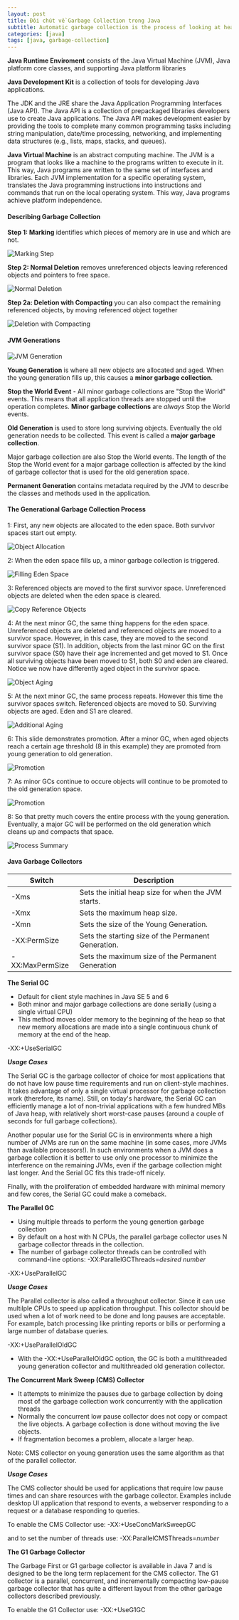 ```yaml
---
layout: post
title: Đôi chút về Garbage Collection trong Java
subtitle: Automatic garbage collection is the process of looking at heap memory, identifying which objects are in use and which are not, and deleting the unused objects.
categories: [java]
tags: [java, garbage-collection]
---
```

**Java Runtime Enviroment** consists of the Java Virtual Machine (JVM), Java platform core classes, and supporting Java platform libraries

**Java Development Kit** is a collection of tools for developing Java applications.

The JDK and the JRE share the Java Application Programming Interfaces (Java API). The Java API is a collection of prepackaged libraries developers use to create Java applications. The Java API makes development easier by providing the tools to complete many common programming tasks including string manipulation, date/time processing, networking, and implementing data structures (e.g., lists, maps, stacks, and queues).

**Java Virtual Machine** is an abstract computing machine. The JVM is a program that looks like a machine to the programs written to execute in it. This way, Java programs are written to the same set of interfaces and libraries. Each JVM implementation for a specific operating system, translates the Java programming instructions into instructions and commands that run on the local operating system. This way, Java programs achieve platform independence.

#### Describing Garbage Collection

**Step 1: Marking** identifies which pieces of memory are in use and which are not.

<div class="text-center overflow-auto img-70">
    <img src="../img/posts/post-gc/gc-marking.png" alt="Marking Step">
</div>

**Step 2: Normal Deletion** removes unreferenced objects leaving referenced objects and pointers to free space.

<div class="text-center overflow-auto img-70">
    <img src="../img/posts/post-gc/gc-normal-deletion.png" alt="Normal Deletion">
</div>

**Step 2a: Deletion with Compacting** you can also compact the remaining referenced objects, by moving referenced object together

<div class="text-center overflow-auto img-70">
    <img src="../img/posts/post-gc/gc-compacting.png" alt="Deletion with Compacting">
</div>

#### JVM Generations

<div class="text-center overflow-auto img-70">
    <img src="../img/posts/post-gc/gc-jvm-generation.png" alt="JVM Generation">
</div>

**Young Generation**  is where all new objects are allocated and aged. When the young generation fills up, this causes a **minor garbage collection**.

**Stop the World Event** - All minor garbage collections are "Stop the World" events. This means that all application threads are stopped until the operation completes. **Minor garbage collections** are *always* Stop the World events.

**Old Generation** is used to store long surviving objects. Eventually the old generation needs to be collected. This event is called a **major garbage collection**.

Major garbage collection are also Stop the World events. The length of the Stop the World event for a major garbage collection is affected by the kind of garbage collector that is used for the old generation space.

**Permanent Generation** contains metadata required by the JVM to describe the classes and methods used in the application.

#### The Generational Garbage Collection Process

1: First, any new objects are allocated to the eden space. Both survivor spaces start out empty.

<div class="text-center overflow-auto img-70">
    <img src="../img/posts/post-gc/gc-object-allocation.png" alt="Object Allocation">
</div>

2: When the eden space fills up, a minor garbage collection is triggered.

<div class="text-center overflow-auto img-70">
    <img src="../img/posts/post-gc/gc-filling-eden-space.png" alt="Filling Eden Space">
</div>

3: Referenced objects are moved to the first survivor space. Unreferenced objects are deleted when the eden space is cleared.

<div class="text-center overflow-auto img-70">
    <img src="../img/posts/post-gc/gc-copy-reference.png" alt="Copy Reference Objects">
</div>

4: At the next minor GC, the same thing happens for the eden space. Unreferenced objects are deleted and referenced objects are moved to a survivor space. However, in this case, they are moved to the second survivor space (S1). In addition, objects from the last minor GC on the first survivor space (S0) have their age incremented and get moved to S1. Once all surviving objects have been moved to S1, both S0 and eden are cleared. Notice we now have differently aged object in the survivor space.

<div class="text-center overflow-auto img-70">
    <img src="../img/posts/post-gc/gc-object-aging.png" alt="Object Aging">
</div>

5: At the next minor GC, the same process repeats. However this time the survivor spaces switch. Referenced objects are moved to S0. Surviving objects are aged. Eden and S1 are cleared.

<div class="text-center overflow-auto img-70">
    <img src="../img/posts/post-gc/gc-additional-aging.png" alt="Additional Aging">
</div>

6: This slide demonstrates promotion. After a minor GC, when aged objects reach a certain age threshold (8 in this example) they are promoted from young generation to old generation.

<div class="text-center overflow-auto img-70">
    <img src="../img/posts/post-gc/gc-promotion.png" alt="Promotion">
</div>

7: As minor GCs continue to occure objects will continue to be promoted to the old generation space.

<div class="text-center overflow-auto img-70">
    <img src="../img/posts/post-gc/gc-promotion-2.png" alt="Promotion">
</div>

8: So that pretty much covers the entire process with the young generation. Eventually, a major GC will be performed on the old generation which cleans up and compacts that space.

<div class="text-center overflow-auto img-70">
    <img src="../img/posts/post-gc/gc-process-summary.png" alt="Process Summary">
</div>

#### Java Garbage Collectors

Switch | Description
-----|------------
-Xms|Sets the initial heap size for when the JVM starts.
-Xmx|Sets the maximum heap size.
-Xmn|Sets the size of the Young Generation.
-XX:PermSize|Sets the starting size of the Permanent Generation.
-XX:MaxPermSize|Sets the maximum size of the Permanent Generation

**The Serial GC**

- Default for client style machines in Java SE 5 and 6
- Both minor and major garbage collections are done serially (using a single virtual CPU)
- This method moves older memory to the beginning of the heap so that new memory allocations are made into a single continuous chunk of memory at the end of the heap.

-XX:+UseSerialGC

**_Usage Cases_**

The Serial GC is the garbage collector of choice for most applications that do not have low pause time requirements and run on client-style machines. It takes advantage of only a single virtual processor for garbage collection work (therefore, its name). Still, on today's hardware, the Serial GC can efficiently manage a lot of non-trivial applications with a few hundred MBs of Java heap, with relatively short worst-case pauses (around a couple of seconds for full garbage collections).

Another popular use for the Serial GC is in environments where a high number of JVMs are run on the same machine (in some cases, more JVMs than available processors!). In such environments when a JVM does a garbage collection it is better to use only one processor to minimize the interference on the remaining JVMs, even if the garbage collection might last longer. And the Serial GC fits this trade-off nicely.

Finally, with the proliferation of embedded hardware with minimal memory and few cores, the Serial GC could make a comeback.

**The Parallel GC**

- Using multiple threads to perform the young genertion garbage collection
- By default on a host with N CPUs, the parallel garbage collector uses N garbage collector threads in the collection.
- The number of garbage collector threads can be controlled with command-line options: -XX:ParallelGCThreads=*desired number*

-XX:+UseParallelGC

**_Usage Cases_**

The Parallel collector is also called a throughput collector. Since it can use multilple CPUs to speed up application throughput. This collector should be used when a lot of work need to be done and long pauses are acceptable. For example, batch processing like printing reports or bills or performing a large number of database queries.

-XX:+UseParallelOldGC

- With the -XX:+UseParallelOldGC option, the GC is both a multithreaded young generation collector and multithreaded old generation collector.

**The Concurrent Mark Sweep (CMS) Collector**

- It attempts to minimize the pauses due to garbage collection by doing most of the garbage collection work concurrently with the application threads
- Normally the concurrent low pause collector does not copy or compact the live objects. A garbage collection is done without moving the live objects.
- If fragmentation becomes a problem, allocate a larger heap.

Note: CMS collector on young generation uses the same algorithm as that of the parallel collector.

**_Usage Cases_**

The CMS collector should be used for applications that require low pause times and can share resources with the garbage collector. Examples include desktop UI application that respond to events, a webserver responding to a request or a database responding to queries.

To enable the CMS Collector use: -XX:+UseConcMarkSweepGC

and to set the number of threads use: -XX:ParallelCMSThreads=*number*

**The G1 Garbage Collector**

The Garbage First or G1 garbage collector is available in Java 7 and is designed to be the long term replacement for the CMS collector. The G1 collector is a parallel, concurrent, and incrementally compacting low-pause garbage collector that has quite a different layout from the other garbage collectors described previously.

To enable the G1 Collector use: -XX:+UseG1GC
